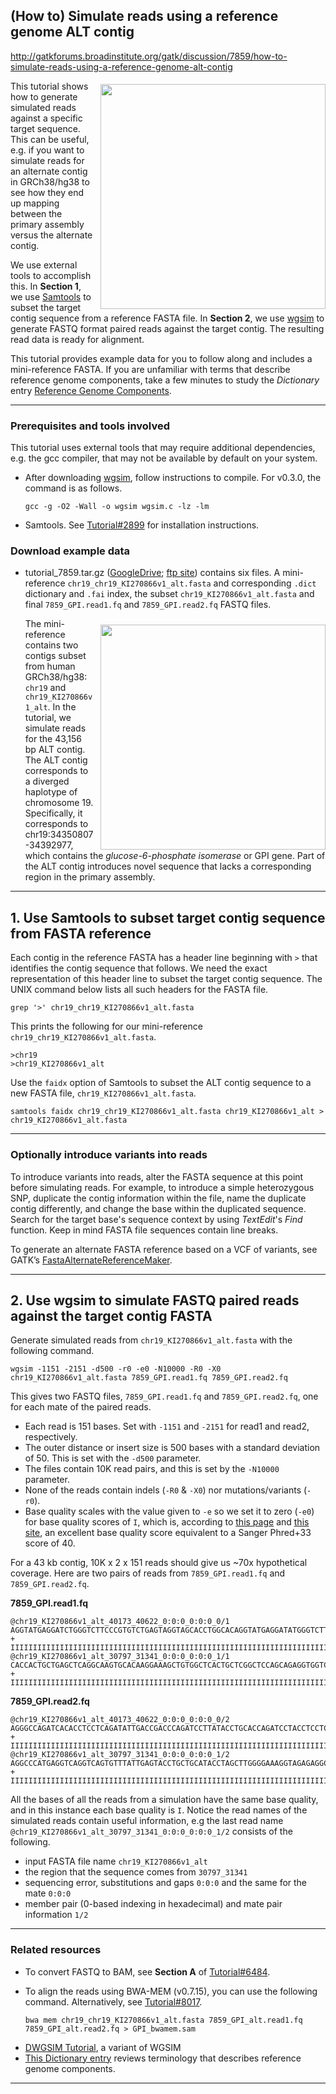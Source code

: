 ## (How to) Simulate reads using a reference genome ALT contig

http://gatkforums.broadinstitute.org/gatk/discussion/7859/how-to-simulate-reads-using-a-reference-genome-alt-contig

<p><a href="https://us.v-cdn.net/5019796/uploads/FileUpload/ca/a90f37bd7d68ff1165411a67c12bd7.png"><img src="https://us.v-cdn.net/5019796/uploads/FileUpload/ca/a90f37bd7d68ff1165411a67c12bd7.png" align="right" width="360" style="margin:5px 0px 0px 10px"/></a> This tutorial shows how to generate simulated reads against a specific target sequence. This can be useful, e.g. if you want to simulate reads for an alternate contig in GRCh38/hg38 to see how they end up mapping between the primary assembly versus the alternate contig.</p>
<p>We use external tools to accomplish this. In <strong>Section 1</strong>, we use <a href="http://www.htslib.org/">Samtools</a> to subset the target contig sequence from a reference FASTA file. In <strong>Section 2</strong>, we use <a href="https://github.com/lh3/wgsim">wgsim</a> to generate FASTQ format paired reads against the target contig. The resulting read data is ready for alignment.</p>
<p>This tutorial provides example data for you to follow along and includes a mini-reference FASTA. If you are unfamiliar with terms that describe reference genome components, take a few minutes to study the <em>Dictionary</em> entry <a href="http://gatkforums.broadinstitute.org/dsde/discussion/7857">Reference Genome Components</a>.</p>
<hr />
<h3>Prerequisites and tools involved</h3>
<p>This tutorial uses external tools that may require additional dependencies, e.g. the gcc compiler, that may not be available by default on your system.</p>
<ul>
<li>
<p>After downloading <a href="https://github.com/lh3/wgsim">wgsim</a>, follow instructions to compile. For v0.3.0, the command is as follows. </p>
<pre><code class="pre_md">gcc -g -O2 -Wall -o wgsim wgsim.c -lz -lm</code class="pre_md"></pre>
</li>
<li>Samtools. See <a href="http://gatkforums.broadinstitute.org/wdl/discussion/2899">Tutorial#2899</a> for installation instructions.</li>
</ul>
<h3>Download example data</h3>
<ul>
<li>
<p>tutorial_7859.tar.gz (<a href="https://drive.google.com/open?id=0BzI1CyccGsZibnRtQjhaakxobEE">GoogleDrive</a>; <a href="ftp://gsapubftp-anonymous@ftp.broadinstitute.org/tutorials/datasets">ftp site</a>) contains six files. A mini-reference <code>chr19_chr19_KI270866v1_alt.fasta</code> and corresponding <code>.dict</code> dictionary and <code>.fai</code> index, the subset <code>chr19_KI270866v1_alt.fasta</code> and final <code>7859_GPI.read1.fq</code> and <code>7859_GPI.read2.fq</code> FASTQ files.</p>
<p><a href="https://us.v-cdn.net/5019796/uploads/FileUpload/31/f1f2c77b6efbf9565700516b836914.png"><img src="https://us.v-cdn.net/5019796/uploads/FileUpload/31/f1f2c77b6efbf9565700516b836914.png" align="right" width="360" style="margin:10px 0px 0px 10px"/></a> The mini-reference contains two contigs subset from human GRCh38/hg38: <code>chr19</code> and <code>chr19_KI270866v1_alt</code>. In the tutorial, we simulate reads for the 43,156 bp ALT contig. The ALT contig corresponds to a diverged haplotype of chromosome 19. Specifically, it corresponds to chr19:34350807-34392977, which contains the <em>glucose-6-phosphate isomerase</em> or GPI gene. Part of the ALT contig introduces novel sequence that lacks a corresponding region in the primary assembly.</p>
</li>
</ul>
<hr />
<h2>1. Use Samtools to subset target contig sequence from FASTA reference</h2>
<p>Each contig in the reference FASTA has a header line beginning with <code>&gt;</code> that identifies the contig sequence that follows. We need the exact representation of this header line to subset the target contig sequence. The UNIX command below lists all such headers for the FASTA file.</p>
<pre><code class="pre_md">grep '&gt;' chr19_chr19_KI270866v1_alt.fasta</code class="pre_md"></pre>
<p>This prints the following for our mini-reference <code>chr19_chr19_KI270866v1_alt.fasta</code>.</p>
<pre><code>&gt;chr19
&gt;chr19_KI270866v1_alt</code></pre>
<p>Use the <code>faidx</code> option of Samtools to subset the ALT contig sequence to a new FASTA file, <code>chr19_KI270866v1_alt.fasta</code>.</p>
<pre><code class="pre_md">samtools faidx chr19_chr19_KI270866v1_alt.fasta chr19_KI270866v1_alt &gt; chr19_KI270866v1_alt.fasta</code class="pre_md"></pre>
<hr />
<h3>Optionally introduce variants into reads</h3>
<p>To introduce variants into reads, alter the FASTA sequence at this point before simulating reads. For example, to introduce a simple heterozygous SNP, duplicate the contig information within the file, name the duplicate contig differently, and change the base within the duplicated sequence. Search for the target base's sequence context by using <em>TextEdit</em>'s <em>Find</em> function. Keep in mind FASTA file sequences contain line breaks.  </p>
<p>To generate an alternate FASTA reference based on a VCF of variants, see GATK’s <a href="https://www.broadinstitute.org/gatk/guide/tooldocs/org_broadinstitute_gatk_tools_walkers_fasta_FastaAlternateReferenceMaker.php">FastaAlternateReferenceMaker</a>.</p>
<hr />
<h2>2. Use wgsim to simulate FASTQ paired reads against the target contig FASTA</h2>
<p>Generate simulated reads from <code>chr19_KI270866v1_alt.fasta</code> with the following command.</p>
<pre><code>wgsim -1151 -2151 -d500 -r0 -e0 -N10000 -R0 -X0 chr19_KI270866v1_alt.fasta 7859_GPI.read1.fq 7859_GPI.read2.fq</code></pre>
<p>This gives two FASTQ files, <code>7859_GPI.read1.fq</code> and <code>7859_GPI.read2.fq</code>, one for each mate of the paired reads.  </p>
<ul>
<li>Each read is 151 bases. Set with <code>-1151</code> and <code>-2151</code> for read1 and read2, respectively.</li>
<li>The outer distance or insert size is 500 bases with a standard deviation of 50. This is set with the <code>-d500</code> parameter.</li>
<li>The files contain 10K read pairs, and this is set by the <code>-N10000</code> parameter.</li>
<li>None of the reads contain indels (<code>-R0</code> &amp; <code>-X0</code>) nor mutations/variants (<code>-r0</code>).</li>
<li>Base quality scales with the value given to <code>-e</code> so we set it to zero (<code>-e0</code>) for base quality scores of <code>I</code>, which is, according to <a href="https://en.wikipedia.org/wiki/FASTQ_format">this page</a> and <a href="http://broadinstitute.github.io/picard/explain-qualities.html">this site</a>, an excellent base quality score equivalent to a Sanger Phred+33 score of 40. </li>
</ul>
<p>For a 43 kb contig, 10K x 2 x 151 reads should give us ~70x hypothetical coverage. Here are two pairs of reads from <code>7859_GPI.read1.fq</code> and <code>7859_GPI.read2.fq</code>.</p>
<p><strong>7859_GPI.read1.fq</strong></p>
<pre><code>@chr19_KI270866v1_alt_40173_40622_0:0:0_0:0:0_0/1
AGGTATGAGGATCTGGGTCTTCCCGTGTCTGAGTAGGTAGCACCTGGCACAGGTATGAGGATATGGGTCTTCCATGTCTGAGGAGGTAGCACCTGGCACAGATATGAGGATCTGCGTCTTCCAGTGTTTGAGGAGGTGAGTTTGGACTCAG
+
IIIIIIIIIIIIIIIIIIIIIIIIIIIIIIIIIIIIIIIIIIIIIIIIIIIIIIIIIIIIIIIIIIIIIIIIIIIIIIIIIIIIIIIIIIIIIIIIIIIIIIIIIIIIIIIIIIIIIIIIIIIIIIIIIIIIIIIIIIIIIIIIIIIIIII
@chr19_KI270866v1_alt_30797_31341_0:0:0_0:0:0_1/1
CACCACTGCTGAGCTCAGGCAAGTGCACAAGGAAAGCTGTGGCTCACTGCTCGGCTCCAGCAGAGGTGGTCCCATGGACCACCTGTTGCTACAGAGGGGTCGGCAGCCCTGTCACTCAAGGCAGGGTTTGCTCTGCAAGCTGCCCCAGCCT
+
IIIIIIIIIIIIIIIIIIIIIIIIIIIIIIIIIIIIIIIIIIIIIIIIIIIIIIIIIIIIIIIIIIIIIIIIIIIIIIIIIIIIIIIIIIIIIIIIIIIIIIIIIIIIIIIIIIIIIIIIIIIIIIIIIIIIIIIIIIIIIIIIIIIIIII</code></pre>
<p><strong>7859_GPI.read2.fq</strong></p>
<pre><code>@chr19_KI270866v1_alt_40173_40622_0:0:0_0:0:0_0/2
AGGGCCAGATCACACCTCCTCAGATATTGACCGACCCAGATCCTTATACCTGCACCAGATCCTACCTCCTCAGGCATTGACAGATCCAGATCCTTATACTTGTGCCAGATCCTACCTCCTTAGACATGGACAGACCCAGATCCTCATACCA
+
IIIIIIIIIIIIIIIIIIIIIIIIIIIIIIIIIIIIIIIIIIIIIIIIIIIIIIIIIIIIIIIIIIIIIIIIIIIIIIIIIIIIIIIIIIIIIIIIIIIIIIIIIIIIIIIIIIIIIIIIIIIIIIIIIIIIIIIIIIIIIIIIIIIIIII
@chr19_KI270866v1_alt_30797_31341_0:0:0_0:0:0_1/2
AGGCCCATGAGGTCAGGTCAGTGTTTATTGAGTACCTGCTGCATACCTAGCTTGGGGAAAGGTAGAGAGGCCCTCAGAGAGGCTTGGAGGGCAAGAGCAACCCAGGCAGGATGAGGGCTCCACTTCCACCTGAGGGCGGGCTGAGCTTGCA
+
IIIIIIIIIIIIIIIIIIIIIIIIIIIIIIIIIIIIIIIIIIIIIIIIIIIIIIIIIIIIIIIIIIIIIIIIIIIIIIIIIIIIIIIIIIIIIIIIIIIIIIIIIIIIIIIIIIIIIIIIIIIIIIIIIIIIIIIIIIIIIIIIIIIIIII</code></pre>
<p>All the bases of all the reads from a simulation have the same base quality, and in this instance each base quality is <code>I</code>. Notice the read names of the simulated reads contain useful information, e.g the last read name <code>@chr19_KI270866v1_alt_30797_31341_0:0:0_0:0:0_1/2</code> consists of the following.</p>
<ul>
<li>input FASTA file name <code>chr19_KI270866v1_alt</code></li>
<li>the region that the sequence comes from <code>30797_31341</code></li>
<li>sequencing error, substitutions and gaps <code>0:0:0</code> and the same for the mate <code>0:0:0</code></li>
<li>member pair (0-based indexing in hexadecimal) and mate pair information <code>1/2</code></li>
</ul>
<hr />
<h3>Related resources</h3>
<ul>
<li>To convert FASTQ to BAM, see <strong>Section A</strong> of <a href="http://gatkforums.broadinstitute.org/gatk/discussion/6484">Tutorial#6484</a>.</li>
<li>
<p>To align the reads using BWA-MEM (v0.7.15), you can use the following command. Alternatively, see <a href="https://software.broadinstitute.org/gatk/documentation/article?id=8017">Tutorial#8017</a>.</p>
<pre><code class="pre_md">bwa mem chr19_chr19_KI270866v1_alt.fasta 7859_GPI_alt.read1.fq 7859_GPI_alt.read2.fq &gt; GPI_bwamem.sam</code class="pre_md"></pre>
</li>
<li><a href="https://github.com/nh13/DWGSIM/wiki/Simulating-Reads-with-DWGSIM">DWGSIM Tutorial</a>, a variant of WGSIM</li>
<li><a href="http://gatkforums.broadinstitute.org/dsde/discussion/7857">This Dictionary entry</a> reviews terminology that describes reference genome components.</li>
</ul>
<hr />